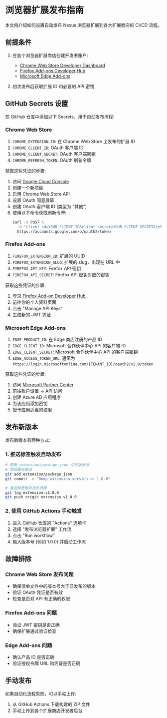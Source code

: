 # 浏览器扩展发布指南

本文档介绍如何设置自动发布 Nexus 浏览器扩展到各大扩展商店的 CI/CD 流程。

## 前提条件

1. 在各个浏览器扩展商店创建开发者账户:
   - [Chrome Web Store Developer Dashboard](https://chrome.google.com/webstore/devconsole/)
   - [Firefox Add-ons Developer Hub](https://addons.mozilla.org/developers/)
   - [Microsoft Edge Add-ons](https://partner.microsoft.com/dashboard/microsoftedge/overview)

2. 初次发布后获取扩展 ID 和必要的 API 密钥

## GitHub Secrets 设置

在 GitHub 仓库中添加以下 Secrets，用于自动发布流程:

### Chrome Web Store

1. `CHROME_EXTENSION_ID`: 在 Chrome Web Store 上发布的扩展 ID
2. `CHROME_CLIENT_ID`: OAuth 客户端 ID
3. `CHROME_CLIENT_SECRET`: OAuth 客户端密钥
4. `CHROME_REFRESH_TOKEN`: OAuth 刷新令牌

获取这些凭证的步骤:
1. 访问 [Google Cloud Console](https://console.cloud.google.com/)
2. 创建一个新项目
3. 启用 Chrome Web Store API
4. 设置 OAuth 同意屏幕
5. 创建 OAuth 客户端 ID (类型为 "其他")
6. 使用以下命令获取刷新令牌:
   ```bash
   curl -X POST \
     -d "client_id=YOUR_CLIENT_ID&client_secret=YOUR_CLIENT_SECRET&refresh_token=YOUR_REFRESH_TOKEN&grant_type=refresh_token" \
     https://accounts.google.com/o/oauth2/token
   ```

### Firefox Add-ons

1. `FIREFOX_EXTENSION_ID`: 扩展的 UUID
2. `FIREFOX_EXTENSION_SLUG`: 扩展的 slug，出现在 URL 中
3. `FIREFOX_API_KEY`: Firefox API 密钥
4. `FIREFOX_API_SECRET`: Firefox API 密钥对应的密钥

获取这些凭证的步骤:
1. 登录 [Firefox Add-on Developer Hub](https://addons.mozilla.org/developers/)
2. 前往你的个人资料页面
3. 点击 "Manage API Keys"
4. 生成新的 JWT 凭证

### Microsoft Edge Add-ons

1. `EDGE_PRODUCT_ID`: 在 Edge 商店注册的产品 ID
2. `EDGE_CLIENT_ID`: Microsoft 合作伙伴中心 API 的客户端 ID
3. `EDGE_CLIENT_SECRET`: Microsoft 合作伙伴中心 API 的客户端密钥
4. `EDGE_ACCESS_TOKEN_URL`: 通常为 `https://login.microsoftonline.com/{TENANT_ID}/oauth2/v2.0/token`

获取这些凭证的步骤:
1. 访问 [Microsoft Partner Center](https://partner.microsoft.com/dashboard/)
2. 前往账户设置 -> API 访问
3. 创建 Azure AD 应用程序
4. 为该应用添加密钥
5. 授予应用适当的权限

## 发布新版本

发布新版本有两种方式:

### 1. 推送标签触发自动发布

```bash
# 更新 extension/package.json 中的版本号
# 然后提交更改
git add extension/package.json
git commit -m "Bump extension version to 1.0.0"

# 推送标签触发发布流程
git tag extension-v1.0.0
git push origin extension-v1.0.0
```

### 2. 使用 GitHub Actions 手动触发

1. 进入 GitHub 仓库的 "Actions" 选项卡
2. 选择 "发布浏览器扩展" 工作流
3. 点击 "Run workflow"
4. 输入版本号 (例如 1.0.0) 并启动工作流

## 故障排除

### Chrome Web Store 发布问题

- 确保清单文件中的版本号大于已发布的版本
- 验证 OAuth 凭证是否有效
- 检查是否对 API 有正确的权限

### Firefox Add-ons 问题

- 验证 JWT 密钥是否正确
- 确保扩展通过验证检查

### Edge Add-ons 问题

- 确认产品 ID 是否正确
- 验证授权令牌 URL 和凭证是否正确

## 手动发布

如果自动化流程失败，可以手动上传:

1. 从 GitHub Actions 下载构建的 ZIP 文件
2. 手动上传到各个扩展商店开发者后台 
